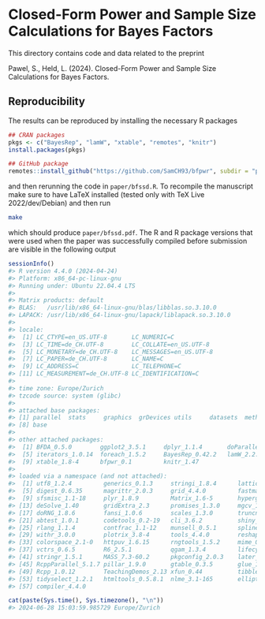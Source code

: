 # Closed-Form Power and Sample Size Calculations for Bayes Factors

This directory contains code and data related to the preprint

   Pawel, S., Held, L. (2024). Closed-Form Power and Sample Size Calculations
   for Bayes Factors.


## Reproducibility

The results can be reproduced by installing the necessary R packages

``` r
## CRAN packages
pkgs <- c("BayesRep", "lamW", "xtable", "remotes", "knitr")
install.packages(pkgs)

## GitHub package
remotes::install_github("https://github.com/SamCH93/bfpwr", subdir = "package")
```

and then rerunning the code in `paper/bfssd.R`. To recompile the manuscript make
sure to have LaTeX installed (tested only with TeX Live 2022/dev/Debian) and
then run

``` sh
make
```

which should produce `paper/bfssd.pdf`. The R and R package versions that were
used when the paper was successfully compiled before submission are visible in
the following output

``` r
sessionInfo()
#> R version 4.4.0 (2024-04-24)
#> Platform: x86_64-pc-linux-gnu
#> Running under: Ubuntu 22.04.4 LTS
#> 
#> Matrix products: default
#> BLAS:   /usr/lib/x86_64-linux-gnu/blas/libblas.so.3.10.0 
#> LAPACK: /usr/lib/x86_64-linux-gnu/lapack/liblapack.so.3.10.0
#> 
#> locale:
#>  [1] LC_CTYPE=en_US.UTF-8       LC_NUMERIC=C              
#>  [3] LC_TIME=de_CH.UTF-8        LC_COLLATE=en_US.UTF-8    
#>  [5] LC_MONETARY=de_CH.UTF-8    LC_MESSAGES=en_US.UTF-8   
#>  [7] LC_PAPER=de_CH.UTF-8       LC_NAME=C                 
#>  [9] LC_ADDRESS=C               LC_TELEPHONE=C            
#> [11] LC_MEASUREMENT=de_CH.UTF-8 LC_IDENTIFICATION=C       
#> 
#> time zone: Europe/Zurich
#> tzcode source: system (glibc)
#> 
#> attached base packages:
#> [1] parallel  stats     graphics  grDevices utils     datasets  methods  
#> [8] base     
#> 
#> other attached packages:
#>  [1] BFDA_0.5.0        ggplot2_3.5.1     dplyr_1.1.4       doParallel_1.0.17
#>  [5] iterators_1.0.14  foreach_1.5.2     BayesRep_0.42.2   lamW_2.2.4       
#>  [9] xtable_1.8-4      bfpwr_0.1         knitr_1.47       
#> 
#> loaded via a namespace (and not attached):
#>  [1] utf8_1.2.4         generics_0.1.3     stringi_1.8.4      lattice_0.22-5    
#>  [5] digest_0.6.35      magrittr_2.0.3     grid_4.4.0         fastmap_1.2.0     
#>  [9] sfsmisc_1.1-18     plyr_1.8.9         Matrix_1.6-5       hypergeo_1.2-13   
#> [13] deSolve_1.40       gridExtra_2.3      promises_1.3.0     mgcv_1.9-1        
#> [17] doRNG_1.8.6        fansi_1.0.6        scales_1.3.0       truncnorm_1.0-9   
#> [21] abtest_1.0.1       codetools_0.2-19   cli_3.6.2          shiny_1.8.1.1     
#> [25] rlang_1.1.4        contfrac_1.1-12    munsell_0.5.1      splines_4.4.0     
#> [29] withr_3.0.0        plotrix_3.8-4      tools_4.4.0        reshape2_1.4.4    
#> [33] colorspace_2.1-0   httpuv_1.6.15      rngtools_1.5.2     mime_0.12         
#> [37] vctrs_0.6.5        R6_2.5.1           qgam_1.3.4         lifecycle_1.0.4   
#> [41] stringr_1.5.1      MASS_7.3-60.2      pkgconfig_2.0.3    later_1.3.2       
#> [45] RcppParallel_5.1.7 pillar_1.9.0       gtable_0.3.5       glue_1.7.0        
#> [49] Rcpp_1.0.12        TeachingDemos_2.13 xfun_0.44          tibble_3.2.1      
#> [53] tidyselect_1.2.1   htmltools_0.5.8.1  nlme_3.1-165       elliptic_1.4-0    
#> [57] compiler_4.4.0 

cat(paste(Sys.time(), Sys.timezone(), "\n"))
#> 2024-06-28 15:03:59.985729 Europe/Zurich
```

